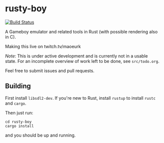 # rusty-boy
[![Build Status](https://travis-ci.org/MarkMcCaskey/rusty-boy.svg?branch=master)](https://travis-ci.org/MarkMcCaskey/rusty-boy)

A Gameboy emulator and related tools in Rust (with possible rendering also in C).

Making this live on twitch.tv/maoeurk


*Note*: This is under active development and is currently not in a
usable state.  For an incomplete overview of work left to be done, see
`src/todo.org`.

Feel free to submit issues and pull requests.

## Building

First install `libsdl2-dev`.  If you're new to Rust, install `rustup`
to install `rustc` and `cargo`.

Then just run:

```
cd rusty-boy
cargo install
```

and you should be up and running.
